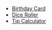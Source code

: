 - [Birthday Card](https://github.com/applepie25/BirthdayCard)
- [Dice Roller](https://github.com/applepie25/DiceRoller)
- [Tip Calculator](https://github.com/applepie25/TipCalculator)
